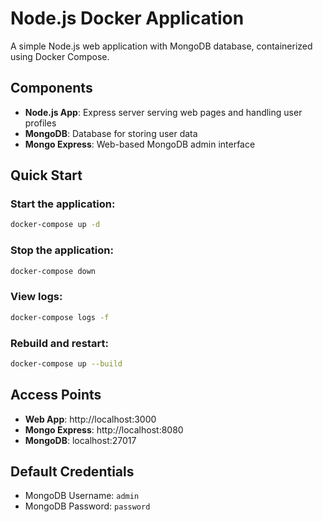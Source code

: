 # Node.js Docker Application

A simple Node.js web application with MongoDB database, containerized using Docker Compose.

## Components
- **Node.js App**: Express server serving web pages and handling user profiles
- **MongoDB**: Database for storing user data
- **Mongo Express**: Web-based MongoDB admin interface

## Quick Start

### Start the application:
```bash
docker-compose up -d
```

### Stop the application:
```bash
docker-compose down
```

### View logs:
```bash
docker-compose logs -f
```

### Rebuild and restart:
```bash
docker-compose up --build
```

## Access Points
- **Web App**: http://localhost:3000
- **Mongo Express**: http://localhost:8080
- **MongoDB**: localhost:27017

## Default Credentials
- MongoDB Username: `admin`
- MongoDB Password: `password`